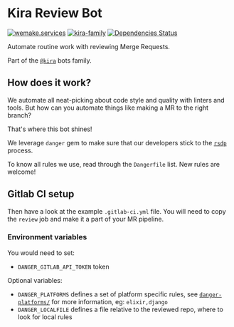 # Kira Review Bot

[![wemake.services](https://img.shields.io/badge/%20-wemake.services-green.svg?label=%20&logo=data%3Aimage%2Fpng%3Bbase64%2CiVBORw0KGgoAAAANSUhEUgAAABAAAAAQCAMAAAAoLQ9TAAAABGdBTUEAALGPC%2FxhBQAAAAFzUkdCAK7OHOkAAAAbUExURQAAAAAAAAAAAAAAAAAAAAAAAAAAAAAAAP%2F%2F%2F5TvxDIAAAAIdFJOUwAjRA8xXANAL%2Bv0SAAAADNJREFUGNNjYCAIOJjRBdBFWMkVQeGzcHAwksJnAPPZGOGAASzPzAEHEGVsLExQwE7YswCb7AFZSF3bbAAAAABJRU5ErkJggg%3D%3D)](https://wemake.services)
[![kira-family](https://img.shields.io/badge/kira-family-pink.svg)](https://github.com/wemake-services/kira)
[![Dependencies Status](https://img.shields.io/badge/dependencies-up%20to%20date-brightgreen.svg)](https://github.com/wemake-services/kira-release/pulls?utf8=%E2%9C%93&q=is%3Apr%20author%3Aapp%2Fdependabot)

Automate routine work with reviewing Merge Requests.

Part of the [`@kira`](https://github.com/wemake-services/kira) bots family.


## How does it work?

We automate all neat-picking about code style and quality with linters and tools.
But how can you automate things like making a MR to the right branch?

That's where this bot shines!

We leverage `danger` gem to make sure
that our developers stick to the [`rsdp`](https://wemake.services/meta/) process.

To know all rules we use, read through the `Dangerfile` list.
New rules are welcome!


## Gitlab CI setup

Then have a look at the example `.gitlab-ci.yml` file.
You will need to copy the `review` job and make it a part of your MR pipeline.

### Environment variables

You would need to set:

- `DANGER_GITLAB_API_TOKEN` token

Optional variables:

- `DANGER_PLATFORMS` defines a set of platform specific rules, see [`danger-platforms/`](https://github.com/wemake-services/kira-review/tree/master/danger-platforms) for more information, eg: `elixir,django`
- `DANGER_LOCALFILE` defines a file relative to the reviewed repo, where to look for local rules
